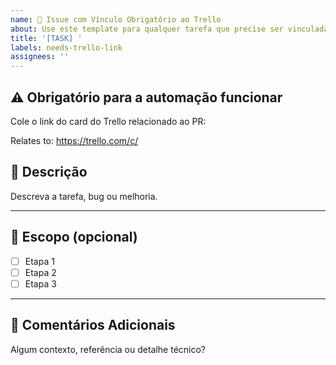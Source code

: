 ```yaml
---
name: 🔗 Issue com Vínculo Obrigatório ao Trello
about: Use este template para qualquer tarefa que precise ser vinculada a um card no Trello
title: '[TASK] '
labels: needs-trello-link
assignees: ''
---
```


## ⚠️ Obrigatório para a automação funcionar
Cole o link do card do Trello relacionado ao PR:

Relates to: https://trello.com/c/

## 📝 Descrição

Descreva a tarefa, bug ou melhoria.

---

## 🧩 Escopo (opcional)

- [ ] Etapa 1
- [ ] Etapa 2
- [ ] Etapa 3

---

## 💬 Comentários Adicionais

Algum contexto, referência ou detalhe técnico?


